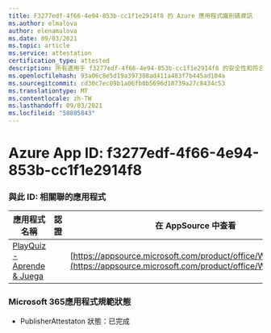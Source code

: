 ```yaml
---
title: F3277edf-4f66-4e94-853b-cc1f1e2914f8 的 Azure 應用程式識別碼資訊
ms.author: elmalova
author: elenamalova
ms.date: 09/03/2021
ms.topic: article
ms.service: attestation
certification_type: attested
description: 所有適用于 f3277edf-4f66-4e94-853b-cc1f1e2914f8 的安全性和符合性資訊資訊。
ms.openlocfilehash: 93a06c8e5d19a397388ad411a483f7b445ad104a
ms.sourcegitcommit: cd30c7ec09b1a06fb0b5696d10739a27c8434c53
ms.translationtype: MT
ms.contentlocale: zh-TW
ms.lasthandoff: 09/03/2021
ms.locfileid: "58885843"
---
```

# <a name="azure-app-id-f3277edf-4f66-4e94-853b-cc1f1e2914f8"></a>Azure App ID: f3277edf-4f66-4e94-853b-cc1f1e2914f8


### <a name="apps-associated-with-this-id"></a>與此 ID: 相關聯的應用程式
| **應用程式名稱** | **認證** | **在 AppSource 中查看** |
|--------------|---------------|-----------------------|
| [PlayQuiz - Aprende &amp; Juega](https://docs.microsoft.com/microsoft-365-app-certification/forward/WA200002820) |  | [https://appsource.microsoft.com/product/office/WA200002820](https://appsource.microsoft.com/product/office/WA200002820) |

### <a name="microsoft-365-app-compliance-status"></a>Microsoft 365應用程式規範狀態
- PublisherAttestaton 狀態：已完成
